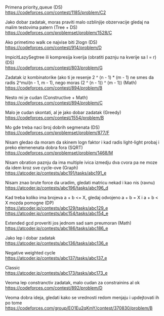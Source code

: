 
Primena priority_queue  (DS)    \
https://codeforces.com/contest/1185/problem/C2

Jako dobar zadatak, moras praviti malo ozblinjije obzervacije gledaj na malim testovima patern (Tree + DS)   \
https://codeforces.com/problemset/problem/1528/C

Ako primetimo walk ce najvise biti 2logn (DS)    \
https://codeforces.com/contest/914/problem/D 

ImpicitLazySegtree ili kompresija kverija (obratiti paznju na kverije sa l = r)  (DS)   \
https://codeforces.com/contest/803/problem/G

Zadatak iz kombinatorike (ako ti je resenje 2 ^ (n - 1) * (m - 1) ne smes da radis 2^mul(n - 1, m - 1), nego moras (2 ^ (n - 1)) ^ (m - 1)) (Math)         
https://codeforces.com/contest/894/problem/B

Nesto mi je cudan (Constructive + Math)    \
https://codeforces.com/contest/894/problem/C

Malo je cudan skontati, al je jako dobar zadatak (Greedy)  \
https://codeforces.com/contest/1554/problem/B

Mo gde treba naci broj dobrih segmenata (DS)   \
https://codeforces.com/problemset/problem/877/F

Nisam gledao da moram da skinem logn faktor i kad radis light-light probaj i preko elemenenata dobra fora (SQRT)   \
https://codeforces.com/problemset/problem/1468/M

Nisam obration paznju da ima multiple ivica izmedju dva cvora pa ne moze da idem kroz sve cycle-ove (Graph)   \
https://atcoder.jp/contests/abc191/tasks/abc191_e

Nisam znao brute force da uradim, gledati matricu nekad i kao nis (ravnu)              \
https://atcoder.jp/contests/abc196/tasks/abc196_d

Kad treba koliko ima brojeva a + b <= X, gledaj odvojeno a + b = X i a + b < X mozda pomogne (DP)    \
https://atcoder.jp/contests/abc129/tasks/abc129_e        \
https://atcoder.jp/contests/abc154/tasks/abc154_e

Extended gcd proveriti jos jednom sad sam preumoran (Math)    \
https://atcoder.jp/contests/abc186/tasks/abc186_e

Jako lep i dobar zadatak     \
https://atcoder.jp/contests/abc136/tasks/abc136_e

Negative weighted cycle    \
https://atcoder.jp/contests/abc137/tasks/abc137_e

Classic   \
https://atcoder.jp/contests/abc173/tasks/abc173_e

Veoma lep constranctiv zadatak, malo cudan za constrainins al ok     \
https://codeforces.com/contest/892/problem/D

Veoma dobra ideja, gledati kako se vrednosti redom menjaju i updejtovati ih po tome    \
https://codeforces.com/group/EO1Eu2qKmY/contest/370830/problem/B
